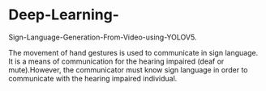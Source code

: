 # Deep-Learning-
 Sign-Language-Generation-From-Video-using-YOLOV5.
 
The movement of hand gestures is used to communicate in sign language. It is a means of communication for the hearing impaired (deaf or mute).However, the communicator must know sign language in order to communicate with the hearing impaired individual.
